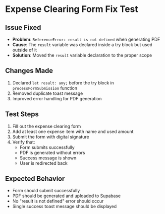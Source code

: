 # Expense Clearing Form Fix Test

## Issue Fixed
- **Problem**: `ReferenceError: result is not defined` when generating PDF
- **Cause**: The `result` variable was declared inside a try block but used outside of it
- **Solution**: Moved the `result` variable declaration to the proper scope

## Changes Made
1. Declared `let result: any;` before the try block in `processFormSubmission` function
2. Removed duplicate toast message
3. Improved error handling for PDF generation

## Test Steps
1. Fill out the expense clearing form
2. Add at least one expense item with name and used amount
3. Submit the form with digital signature
4. Verify that:
   - Form submits successfully
   - PDF is generated without errors
   - Success message is shown
   - User is redirected back

## Expected Behavior
- Form should submit successfully
- PDF should be generated and uploaded to Supabase
- No "result is not defined" error should occur
- Single success toast message should be displayed